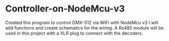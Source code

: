 # Controller-on-NodeMcu-v3

Created this program to control DMX-512 via WiFi with NodeMcu v3
I will add functions and create schematics for the wiring.
A Rs485 module will be used in this project with a XLR plug to connect with the decoders.
